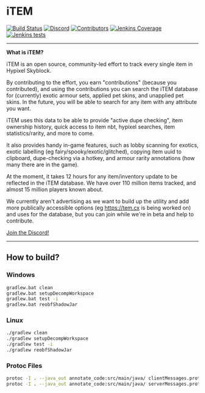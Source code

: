 
# iTEM

[![Build Status](https://ci.thom.club/job/TheExoticsMod/job/master/badge/icon)](https://ci.thom.club/job/TheExoticsMod/job/master/) [![Discord](https://img.shields.io/discord/932106421338779709?label=discord&logo=Discord&logoColor=FFFFFF%22)](https://discord.gg/bUE3r3Jckc) [![Contributors](https://img.shields.io/github/contributors/TGWaffles/TheExoticsMod?&logo=GitHub)](https://github.com/TGWaffles/TheExoticsMod/graphs/contributors) [![Jenkins Coverage](https://img.shields.io/jenkins/coverage/jacoco?jobUrl=https%3A%2F%2Fci.thom.club%2Fjob%2FTheExoticsMod%2Fjob%2Fmaster)](https://ci.thom.club/job/TheExoticsMod/job/master/jacoco/) [![Jenkins tests](https://img.shields.io/jenkins/tests?compact_message&jobUrl=https%3A%2F%2Fci.thom.club%2Fjob%2FTheExoticsMod%2Fjob%2Fmaster)](https://ci.thom.club/job/TheExoticsMod/job/master/lastBuild/testReport/)

---

__What is iTEM?__

iTEM is an open source, community-led effort to track every single item in Hypixel Skyblock.

By contributing to the effort, you earn "contributions" (because you contributed), and using the contributions you can search the iTEM database for (currently) exotic armour sets, applied pet skins, and unapplied pet skins. In the future, you will be able to search for any item with any attribute you want.

iTEM uses this data to be able to provide "active dupe checking", item ownership history, quick access to item nbt, hypixel searches, item statistics/rarity, and more to come.

It also provides handy in-game features, such as lobby scanning for exotics, exotic labelling (eg fairy/spooky/exotic/glitched), copying item uuid to clipboard, dupe-checking via a hotkey, and armour rarity annotations (how many there are in the game).

At the moment, it takes 12 hours for any item/inventory update to be reflected in the iTEM database. We have over 110 million items tracked, and almost 15 million players known about.

We currently aren't advertising as we want to build up the utility and add more publically accessible options (eg https://tem.cx is being worked on) and uses for the database, but you can join while we're in beta and help to contribute.

[Join the Discord!](https://discord.gg/bUE3r3Jckc)

---
## How to build?

### Windows

```bash
gradlew.bat clean
gradlew.bat setupDecompWorkspace
gradlew.bat test -i
gradlew.bat reobfShadowJar
```

### Linux

```bash
./gradlew clean
./gradlew setupDecompWorkspace
./gradlew test -i
./gradlew reobfShadowJar
```

### Protoc Files

```bash
protoc -I . --java_out annotate_code:src/main/java/ clientMessages.proto
protoc -I . --java_out annotate_code:src/main/java/ serverMessages.proto
```
